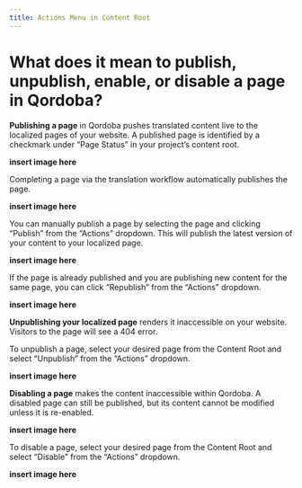 ```yaml
---
title: Actions Menu in Content Root
---
```


# What does it mean to publish, unpublish, enable, or disable a page in Qordoba?


**Publishing a page** in Qordoba pushes translated content live to the localized pages of your website. A published page is identified by a checkmark under “Page Status” in your project’s content root.

**insert image here**

Completing a page via the translation workflow automatically publishes the page.

**insert image here**

You can manually publish a page by selecting the page and clicking “Publish” from the “Actions” dropdown. This will publish the latest version of your content to your localized page.

**insert image here**

If the page is already published and you are publishing new content for the same page, you can click “Republish” from the “Actions” dropdown.

**insert image here**

**Unpublishing your localized page** renders it inaccessible on your website. Visitors to the page will see a 404 error.

To unpublish a page, select your desired page from the Content Root and select “Unpublish” from the “Actions” dropdown.

**insert image here**

**Disabling a page** makes the content inaccessible within Qordoba. A disabled page can still be published, but its content cannot be modified unless it is re-enabled.

**insert image here**

To disable a page, select your desired page from the Content Root and select “Disable” from the “Actions” dropdown.

**insert image here**
